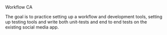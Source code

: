 Workflow CA

The goal is to practice setting up a workflow and development tools, setting up testing tools and write both unit-tests and end to end tests on the existing social media app. 